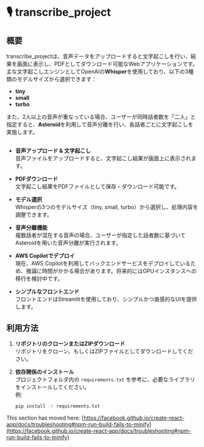 # 🎙 transcribe_project

## 概要
transcribe_projectは、音声データをアップロードすると文字起こしを行い、結果を画面に表示し、PDFとしてダウンロード可能なWebアプリケーションです。  
主な文字起こしエンジンとしてOpenAIの**Whisper**を使用しており、以下の3種類のモデルサイズから選択できます：
- **tiny**
- **small**
- **turbo**

また、2人以上の音声が重なっている場合、ユーザーが同時話者数を「二人」と指定すると、**Asteroid**を利用して音声分離を行い、各話者ごとに文字起こしを実施します。

##
- **音声アップロード & 文字起こし**  
  音声ファイルをアップロードすると、文字起こし結果が画面上に表示されます。

- **PDFダウンロード**  
  文字起こし結果をPDFファイルとして保存・ダウンロード可能です。

- **モデル選択**  
  Whisperの3つのモデルサイズ（tiny, small, turbo）から選択し、処理内容を調整できます。

- **音声分離機能**  
  複数話者が混在する音声の場合、ユーザーが指定した話者数に基づいてAsteroidを用いた音声分離が実行されます。

- **AWS Copilotでデプロイ**  
  現在、AWS Copilotを利用してバックエンドサービスをデプロイしているため、推論に時間がかかる場合があります。将来的にはGPUインスタンスへの移行を検討中です。

- **シンプルなフロントエンド**  
  フロントエンドはStreamlitを使用しており、シンプルかつ直感的なUIを提供します。

## 利用方法
1. **リポジトリのクローンまたはZIPダウンロード**  
   リポジトリをクローン、もしくはZIPファイルとしてダウンロードしてください。

2. **依存関係のインストール**  
   プロジェクトフォルダ内の `requirements.txt` を参考に、必要なライブラリをインストールしてください。  
   例:
   ```bash
   pip install -r requirements.txt


This section has moved here: [https://facebook.github.io/create-react-app/docs/troubleshooting#npm-run-build-fails-to-minify](https://facebook.github.io/create-react-app/docs/troubleshooting#npm-run-build-fails-to-minify)
